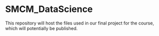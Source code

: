# SMCM_DataScience
This repository will host the files used in our final project for the course, which will potentially be published.
